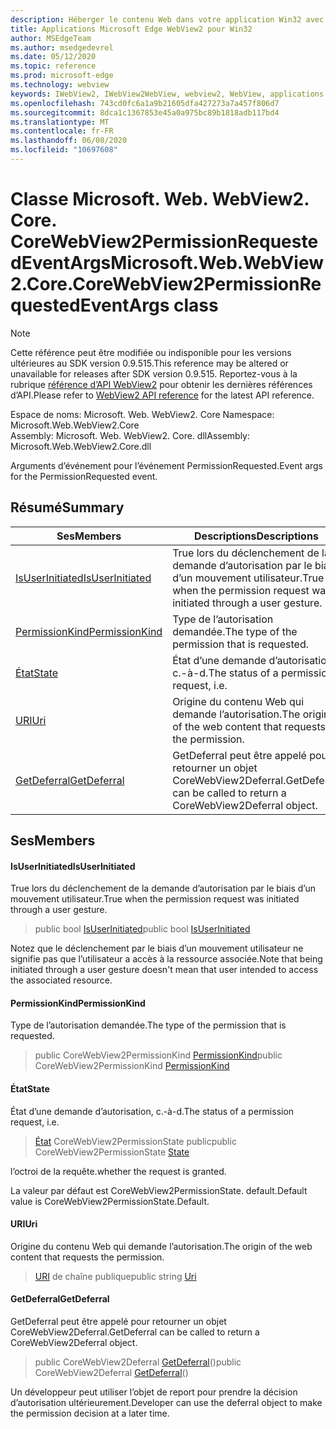 ```yaml
---
description: Héberger le contenu Web dans votre application Win32 avec le contrôle Microsoft Edge WebView2
title: Applications Microsoft Edge WebView2 pour Win32
author: MSEdgeTeam
ms.author: msedgedevrel
ms.date: 05/12/2020
ms.topic: reference
ms.prod: microsoft-edge
ms.technology: webview
keywords: IWebView2, IWebView2WebView, webview2, WebView, applications Win32, Win32, Edge, ICoreWebView2, ICoreWebView2Controller, contrôle de navigateur, html Edge
ms.openlocfilehash: 743cd0fc6a1a9b21605dfa427273a7a457f806d7
ms.sourcegitcommit: 8dca1c1367853e45a0a975bc89b1818adb117bd4
ms.translationtype: MT
ms.contentlocale: fr-FR
ms.lasthandoff: 06/08/2020
ms.locfileid: "10697608"
---
```

# <span data-ttu-id="f712c-104">Classe Microsoft. Web. WebView2. Core. CoreWebView2PermissionRequestedEventArgs</span><span class="sxs-lookup"><span data-stu-id="f712c-104">Microsoft.Web.WebView2.Core.CoreWebView2PermissionRequestedEventArgs class</span></span> 

> [!NOTE]
> <span data-ttu-id="f712c-105">Cette référence peut être modifiée ou indisponible pour les versions ultérieures au SDK version 0.9.515.</span><span class="sxs-lookup"><span data-stu-id="f712c-105">This reference may be altered or unavailable for releases after SDK version 0.9.515.</span></span> <span data-ttu-id="f712c-106">Reportez-vous à la rubrique [référence d’API WebView2](../../../webview2-api-reference.md) pour obtenir les dernières références d’API.</span><span class="sxs-lookup"><span data-stu-id="f712c-106">Please refer to [WebView2 API reference](../../../webview2-api-reference.md) for the latest API reference.</span></span>

<span data-ttu-id="f712c-107">Espace de noms: Microsoft. Web. WebView2. Core </span><span class="sxs-lookup"><span data-stu-id="f712c-107">Namespace: Microsoft.Web.WebView2.Core</span></span>\
<span data-ttu-id="f712c-108">Assembly: Microsoft. Web. WebView2. Core. dll</span><span class="sxs-lookup"><span data-stu-id="f712c-108">Assembly: Microsoft.Web.WebView2.Core.dll</span></span>

<span data-ttu-id="f712c-109">Arguments d’événement pour l’événement PermissionRequested.</span><span class="sxs-lookup"><span data-stu-id="f712c-109">Event args for the PermissionRequested event.</span></span>

## <span data-ttu-id="f712c-110">Résumé</span><span class="sxs-lookup"><span data-stu-id="f712c-110">Summary</span></span>

 <span data-ttu-id="f712c-111">Ses</span><span class="sxs-lookup"><span data-stu-id="f712c-111">Members</span></span>                        | <span data-ttu-id="f712c-112">Descriptions</span><span class="sxs-lookup"><span data-stu-id="f712c-112">Descriptions</span></span>
--------------------------------|---------------------------------------------
[<span data-ttu-id="f712c-113">IsUserInitiated</span><span class="sxs-lookup"><span data-stu-id="f712c-113">IsUserInitiated</span></span>](#isuserinitiated) | <span data-ttu-id="f712c-114">True lors du déclenchement de la demande d’autorisation par le biais d’un mouvement utilisateur.</span><span class="sxs-lookup"><span data-stu-id="f712c-114">True when the permission request was initiated through a user gesture.</span></span>
[<span data-ttu-id="f712c-115">PermissionKind</span><span class="sxs-lookup"><span data-stu-id="f712c-115">PermissionKind</span></span>](#permissionkind) | <span data-ttu-id="f712c-116">Type de l’autorisation demandée.</span><span class="sxs-lookup"><span data-stu-id="f712c-116">The type of the permission that is requested.</span></span>
[<span data-ttu-id="f712c-117">État</span><span class="sxs-lookup"><span data-stu-id="f712c-117">State</span></span>](#state) | <span data-ttu-id="f712c-118">État d’une demande d’autorisation, c.-à-d.</span><span class="sxs-lookup"><span data-stu-id="f712c-118">The status of a permission request, i.e.</span></span>
[<span data-ttu-id="f712c-119">URI</span><span class="sxs-lookup"><span data-stu-id="f712c-119">Uri</span></span>](#uri) | <span data-ttu-id="f712c-120">Origine du contenu Web qui demande l’autorisation.</span><span class="sxs-lookup"><span data-stu-id="f712c-120">The origin of the web content that requests the permission.</span></span>
[<span data-ttu-id="f712c-121">GetDeferral</span><span class="sxs-lookup"><span data-stu-id="f712c-121">GetDeferral</span></span>](#getdeferral) | <span data-ttu-id="f712c-122">GetDeferral peut être appelé pour retourner un objet CoreWebView2Deferral.</span><span class="sxs-lookup"><span data-stu-id="f712c-122">GetDeferral can be called to return a CoreWebView2Deferral object.</span></span>

## <span data-ttu-id="f712c-123">Ses</span><span class="sxs-lookup"><span data-stu-id="f712c-123">Members</span></span>

#### <span data-ttu-id="f712c-124">IsUserInitiated</span><span class="sxs-lookup"><span data-stu-id="f712c-124">IsUserInitiated</span></span> 

<span data-ttu-id="f712c-125">True lors du déclenchement de la demande d’autorisation par le biais d’un mouvement utilisateur.</span><span class="sxs-lookup"><span data-stu-id="f712c-125">True when the permission request was initiated through a user gesture.</span></span>

> <span data-ttu-id="f712c-126">public bool [IsUserInitiated](#isuserinitiated)</span><span class="sxs-lookup"><span data-stu-id="f712c-126">public bool [IsUserInitiated](#isuserinitiated)</span></span>

<span data-ttu-id="f712c-127">Notez que le déclenchement par le biais d’un mouvement utilisateur ne signifie pas que l’utilisateur a accès à la ressource associée.</span><span class="sxs-lookup"><span data-stu-id="f712c-127">Note that being initiated through a user gesture doesn't mean that user intended to access the associated resource.</span></span>

#### <span data-ttu-id="f712c-128">PermissionKind</span><span class="sxs-lookup"><span data-stu-id="f712c-128">PermissionKind</span></span> 

<span data-ttu-id="f712c-129">Type de l’autorisation demandée.</span><span class="sxs-lookup"><span data-stu-id="f712c-129">The type of the permission that is requested.</span></span>

> <span data-ttu-id="f712c-130">public CoreWebView2PermissionKind [PermissionKind](#permissionkind)</span><span class="sxs-lookup"><span data-stu-id="f712c-130">public CoreWebView2PermissionKind [PermissionKind](#permissionkind)</span></span>

#### <span data-ttu-id="f712c-131">État</span><span class="sxs-lookup"><span data-stu-id="f712c-131">State</span></span> 

<span data-ttu-id="f712c-132">État d’une demande d’autorisation, c.-à-d.</span><span class="sxs-lookup"><span data-stu-id="f712c-132">The status of a permission request, i.e.</span></span>

> <span data-ttu-id="f712c-133">[État](#state) CoreWebView2PermissionState public</span><span class="sxs-lookup"><span data-stu-id="f712c-133">public CoreWebView2PermissionState [State](#state)</span></span>

<span data-ttu-id="f712c-134">l’octroi de la requête.</span><span class="sxs-lookup"><span data-stu-id="f712c-134">whether the request is granted.</span></span>

<span data-ttu-id="f712c-135">La valeur par défaut est CoreWebView2PermissionState. default.</span><span class="sxs-lookup"><span data-stu-id="f712c-135">Default value is CoreWebView2PermissionState.Default.</span></span>

#### <span data-ttu-id="f712c-136">URI</span><span class="sxs-lookup"><span data-stu-id="f712c-136">Uri</span></span> 

<span data-ttu-id="f712c-137">Origine du contenu Web qui demande l’autorisation.</span><span class="sxs-lookup"><span data-stu-id="f712c-137">The origin of the web content that requests the permission.</span></span>

> <span data-ttu-id="f712c-138">[URI](#uri) de chaîne publique</span><span class="sxs-lookup"><span data-stu-id="f712c-138">public string [Uri](#uri)</span></span>

#### <span data-ttu-id="f712c-139">GetDeferral</span><span class="sxs-lookup"><span data-stu-id="f712c-139">GetDeferral</span></span> 

<span data-ttu-id="f712c-140">GetDeferral peut être appelé pour retourner un objet CoreWebView2Deferral.</span><span class="sxs-lookup"><span data-stu-id="f712c-140">GetDeferral can be called to return a CoreWebView2Deferral object.</span></span>

> <span data-ttu-id="f712c-141">public CoreWebView2Deferral [GetDeferral](#getdeferral)()</span><span class="sxs-lookup"><span data-stu-id="f712c-141">public CoreWebView2Deferral [GetDeferral](#getdeferral)()</span></span>

<span data-ttu-id="f712c-142">Un développeur peut utiliser l’objet de report pour prendre la décision d’autorisation ultérieurement.</span><span class="sxs-lookup"><span data-stu-id="f712c-142">Developer can use the deferral object to make the permission decision at a later time.</span></span>

